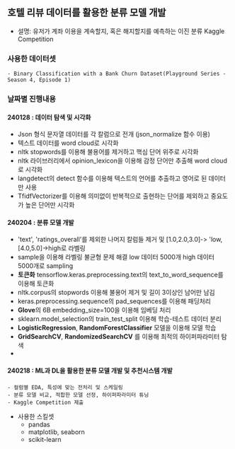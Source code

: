 ## 호텔 리뷰 데이터를 활용한 분류 모델 개발
- 설명: 유저가 계좌 이용을 계속할지, 혹은 해지할지를 예측하는 이진 분류 Kaggle Competition
### 사용한 데이터셋
    - Binary Classification with a Bank Churn Dataset(Playground Series - Season 4, Episode 1)
### 날짜별 진행내용
#### 240128 : 데이터 탐색 및 시각화
- Json 형식 문자열 데이터를 각 칼럼으로 전개 (json_normalize 함수 이용)
- 텍스트 데이터를 word cloud로 시각화
- nltk stopwords를 이용해 불용어를 제거하고 핵심 단어 위주로 시각화
- nltk 라이브러리에서 opinion_lexicon을 이용해 감정 단어만 추출해 word cloud로 시각화
- langdetect의 detect 함수를 이용해 텍스트의 언어를 추출하고 영어로 된 데이터만 사용
- TfidfVectorizer를 이용해 의미없이 반복적으로 출현하는 단어를 제외하고 중요도가 높은 단어만 시각화
#### 240204 : 분류 모델 개발
- 'text', 'ratings_overall'를 제외한 나머지 칼럼들 제거 및 [1.0,2.0,3.0]-> 'low, [4.0,5.0]->high로 라벨링
- sample을 이용해 라벨링 불균형 문제 해결 low 데이터 5000개 high 데이터 5000개로 sampling
- **토큰화** tensorflow.keras.preprocessing.text의 text_to_word_sequence를 이용해 토큰화
- nltk.corpus의 stopwords 이용해 불용어 제거 및 길이 3이상인 남어만 남김
- keras.preprocessing.sequence의 pad_sequences를 이용해 패딩처리
- **Glove**의 6B embedding_size=100을 이용해 임베딩 처리
- sklearn.model_selection의 train_test_split 이용해 학습-테스트 데이터 분리
- **LogisticRegression**, **RandomForestClassifier** 모델을 이용해 모델 학습
- **GridSearchCV**, **RandomizedSearchCV** 를 이용해 최적의 하이퍼파라미터 탐색
- 
#### 240218 : ML과 DL을 활용한 분류 모델 개발 및 추천시스템 개발




    - 컬럼별 EDA, 특성에 맞는 전처리 및 스케일링
    - 분류 모델 비교, 적합한 모델 선정, 하이퍼파라미터 튜닝
    - Kaggle Competition 제출
- 사용한 스킬셋
    - pandas
    - matplotlib, seaborn
    - scikit-learn